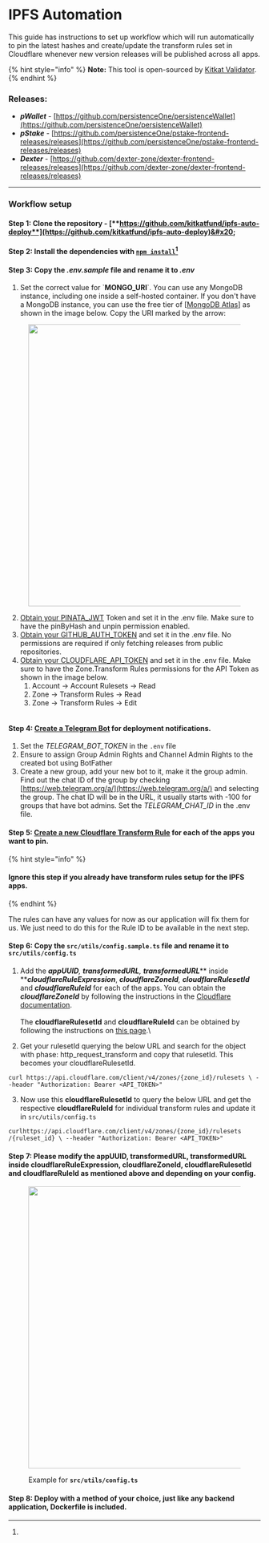 # IPFS Automation

This guide has instructions to set up workflow which will run automatically to pin the latest hashes and create/update the transform rules set in Cloudflare whenever new version releases will be published across all apps.

{% hint style="info" %}
**Note:** This tool is open-sourced by [Kitkat Validator](https://kitkat.zone/).
{% endhint %}

### Releases:

* _**pWallet**_ - [https://github.com/persistenceOne/persistenceWallet](https://github.com/persistenceOne/persistenceWallet)
* _**pStake**_ - [https://github.com/persistenceOne/pstake-frontend-releases/releases](https://github.com/persistenceOne/pstake-frontend-releases/releases)
* _**Dexter**_ - [https://github.com/dexter-zone/dexter-frontend-releases/releases](https://github.com/dexter-zone/dexter-frontend-releases/releases)

***

### Workflow setup

#### **Step 1: Clone the repository -** [**https://github.com/kitkatfund/ipfs-auto-deploy**](https://github.com/kitkatfund/ipfs-auto-deploy)&#x20;

#### **Step 2:** Install the dependencies with [`npm install`](#user-content-fn-1)[^1]

#### Step 3: Copy the _.env.sample_ file and rename it to _.env_&#x20;

1. Set the correct value for \`**MONGO\_URI**\`. You can use any MongoDB instance, including one inside a self-hosted container. If you don't have a MongoDB instance, you can use the free tier of \[[MongoDB Atlas](https://www.mongodb.com/atlas/database)] as shown in the image below. Copy the URI marked by the arrow:

<figure><img src="https://lh7-us.googleusercontent.com/a36eUV6IdvcgNSPBiKygMxe-2tnnjWDyBsGlSR3iY7N57tFAznzSurDv8bHnaKTr8pAF7B3k6h7OQreJ9g95PN_EdzrpvUP75Lm827VPNIQRvfKYDeq2JO_WQrTR64lgwE3zUXUNA1sCTNrZRI3tld8" alt="" width="563"><figcaption></figcaption></figure>

2. [Obtain your PINATA\_JWT](https://app.pinata.cloud/developers/api-keys) Token and set it in the .env file. Make sure to have the pinByHash and unpin permission enabled.
3. [Obtain your GITHUB\_AUTH\_TOKEN](https://github.com/settings/tokens?type=beta) and set it in the .env file. No permissions are required if only fetching releases from public repositories.
4. [Obtain your CLOUDFLARE\_API\_TOKEN](https://dash.cloudflare.com/profile/api-tokens) and set it in the .env file. Make sure to have the Zone.Transform Rules permissions for the API Token as shown in the image below.
   1. Account -> Account Rulesets -> Read&#x20;
   2. Zone -> Transform Rules -> Read
   3. Zone -> Transform Rules -> Edit

<figure><img src="../../.gitbook/assets/Screenshot 2024-03-26 at 2.39.14 PM.png" alt=""><figcaption></figcaption></figure>

#### Step 4: [Create a Telegram Bot](https://core.telegram.org/bots#how-do-i-create-a-bot) for deployment notifications.

1. Set the _TELEGRAM\_BOT\_TOKEN_ in the `.env` file
2. Ensure to assign Group Admin Rights and Channel Admin Rights to the created bot using BotFather
3. Create a new group, add your new bot to it, make it the group admin. Find out the chat ID of the group by checking [https://web.telegram.org/a/](https://web.telegram.org/a/) and selecting the group. The chat ID will be in the URL, it usually starts with -100 for groups that have bot admins. Set the _TELEGRAM\_CHAT\_ID_ in the .env file.

#### Step 5: [Create a new Cloudflare Transform Rule](https://developers.cloudflare.com/rules/transform/url-rewrite/create-dashboard/) for each of the apps you want to pin.

{% hint style="info" %}
#### Ignore this step if you already have transform rules setup for the IPFS apps.&#x20;
{% endhint %}

The rules can have any values for now as our application will fix them for us. We just need to do this for the Rule ID to be available in the next step.

#### Step 6: Copy the `src/utils/config.sample.ts` file and rename it to `src/utils/config.ts`

1. Add the _**appUUID**, **transformedURL**, **transformedURL**_** inside **_**cloudflareRuleExpression**_, _**cloudflareZoneId**, **cloudflareRulesetId**_ and _**cloudflareRuleId**_ for each of the apps. You can obtain the _**cloudflareZoneId**_ by following the instructions in the [Cloudflare documentation](https://developers.cloudflare.com/fundamentals/setup/find-account-and-zone-ids/). \
   \
   The **cloudflareRulesetId** and **cloudflareRuleId** can be obtained by following the instructions on [this page](https://developers.cloudflare.com/ruleset-engine/rulesets-api/view/).\

2. Get your rulesetId querying the below URL and search for the object with phase: http\_request\_transform and copy that rulesetId. This becomes your cloudflareRulesetId.

`curl https://api.cloudflare.com/client/v4/zones/{zone_id}/rulesets \ --header "Authorization: Bearer <API_TOKEN>"`

3. Now use this **cloudflareRulesetId** to query the below URL and get the respective **cloudflareRuleId** for individual transform rules and update it in `src/utils/config.ts`

`curlhttps://api.cloudflare.com/client/v4/zones/{zone_id}/rulesets`\
`/{ruleset_id} \ --header "Authorization: Bearer <API_TOKEN>"`

#### Step 7: Please modify the appUUID, transformedURL, transformedURL inside cloudflareRuleExpression, cloudflareZoneId, cloudflareRulesetId and cloudflareRuleId as mentioned above and depending on your config.

<figure><img src="https://lh7-us.googleusercontent.com/HSeKn-O1mHK6HHZUXnqkl2UUbNLlrBDF9YzkDMGAyqh3Nicwqtqmu0N-wv3Ef5SffaoesRhZBJ6j5TScL8xzSrJT3QZ3FmMMHvdff6bC3Ce-nrVWyQpeKwn4dMqq5jYEhsjGcNCYtahbKAtdhAUYnuk" alt="" width="563"><figcaption><p>Example for <strong><code>src/utils/config.ts</code></strong></p></figcaption></figure>

#### Step 8: Deploy with a method of your choice, just like any backend application, Dockerfile is included.

[^1]: 

